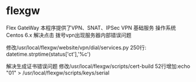 # flexgw
Flex GateWay 本程序提供了VPN、SNAT、IPSec VPN 基础服务
操作系统 Centos 6.x
解决点击 拨号vpn出现服务器内部错误问题

修改/usr/local/flexgw/website/vpn/dial/services.py
250行:
datetime.strptime(status['ct'],'%c')


解决生成证书错误问题
修改/usr/local/flexgw/scripts/cert-build
52行增加:echo "01" > /usr/local/flexgw/scripts/keys/serial
